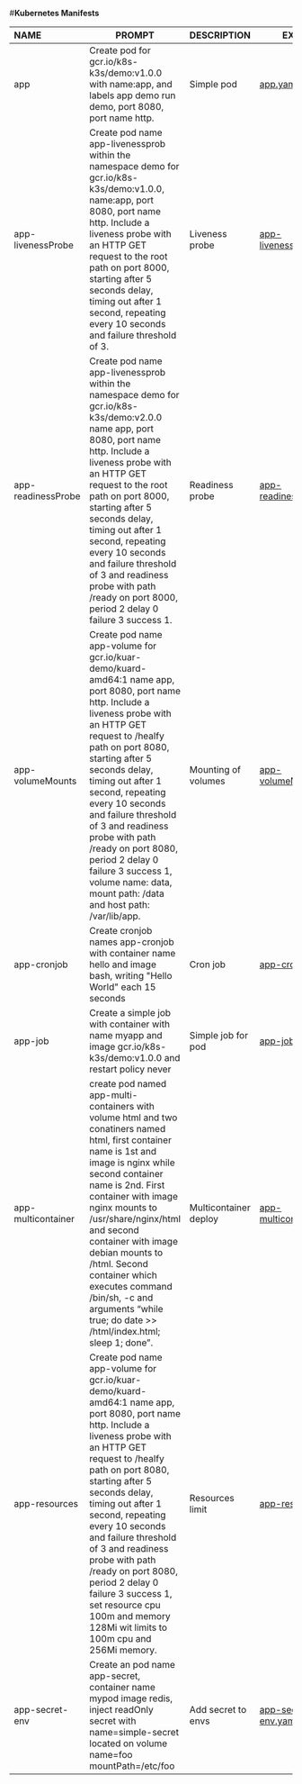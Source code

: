 #**Kubernetes Manifests**


| NAME               | PROMPT                                                                                                                                                                                                                                                                                                                                                                                                                                                                        | DESCRIPTION           | EXAMPLE                                                   |
| :------------------- | ------------------------------------------------------------------------------------------------------------------------------------------------------------------------------------------------------------------------------------------------------------------------------------------------------------------------------------------------------------------------------------------------------------------------------------------------------------------------------- | ----------------------- | ----------------------------------------------------------- |
| app                | Create pod for gcr.io/k8s-k3s/demo:v1.0.0 with name:app, and labels app demo run demo, port 8080, port name http.                                                                                                                                                                                                                                                                                                                                                             | Simple pod            | [app.yaml](./yaml/app.yaml)                               |
| app-livenessProbe  | Create pod name app-livenessprob within the namespace demo for gcr.io/k8s-k3s/demo:v1.0.0, name:app, port 8080, port name http. Include a liveness probe with an HTTP GET request to the root path on port 8000, starting after 5 seconds delay, timing out after 1 second, repeating every 10 seconds and failure threshold of 3.                                                                                                                                            | Liveness probe        | [app-livenessProbe.yaml](./yaml/app-livenessProbe.yaml)   |
| app-readinessProbe | Create pod name app-livenessprob within the namespace demo for gcr.io/k8s-k3s/demo:v2.0.0 name app, port 8080, port name http. Include a liveness probe with an HTTP GET request to the root path on port 8000, starting after 5 seconds delay, timing out after 1 second, repeating every 10 seconds and failure threshold of 3 and readiness probe with path /ready on port 8000, period 2 delay 0 failure 3 success 1.                                                     | Readiness probe       | [app-readinessProbe.yaml](./yaml/app-readinessProbe.yaml) |
| app-volumeMounts   | Create pod name app-volume for gcr.io/kuar-demo/kuard-amd64:1 name app, port 8080, port name http. Include a liveness probe with an HTTP GET request to /healfy path on port 8080, starting after 5 seconds delay, timing out after 1 second, repeating every 10 seconds and failure threshold of 3 and readiness probe with path /ready on port 8080, period 2 delay 0 failure 3 success 1, volume name: data, mount path: /data and host path: /var/lib/app.                | Mounting of volumes   | [app-volumeMounts.yaml](./yaml/app-volumeMounts.yaml)     |
| app-cronjob        | Create cronjob names app-cronjob with container name hello and image bash, writing  "Hello World" each 15 seconds                                                                                                                                                                                                                                                                                                                                                             | Cron job              | [app-cronjob.yaml](./yaml/app-cronjob.yaml)               |
| app-job            | Create a simple job with container with name myapp and image gcr.io/k8s-k3s/demo:v1.0.0 and restart policy never                                                                                                                                                                                                                                                                                                                                                              | Simple job for pod    | [app-job.yaml](./yaml/app-job.yaml)                       |
| app-multicontainer | create pod named app-multi-containers  with volume html and two conatiners named html, first container name is 1st and image is nginx while second container name is 2nd. First container with image nginx mounts to /usr/share/nginx/html and second container with image debian mounts to /html. Second container which executes command /bin/sh, -c and arguments “while true; do date >> /html/index.html; sleep 1; done”.                                              | Multicontainer deploy | [app-multicontainer.yaml](./yaml/app-multicontainer.yaml) |
| app-resources      | Create pod name app-volume for gcr.io/kuar-demo/kuard-amd64:1 name app, port 8080, port name http. Include a liveness probe with an HTTP GET request to /healfy path on port 8080, starting after 5 seconds delay, timing out after 1 second, repeating every 10 seconds and failure threshold of 3 and readiness probe with path /ready on port 8080, period 2 delay 0 failure 3 success 1, set resource cpu 100m and memory 128Mi wit  limits to 100m cpu and 256Mi memory. | Resources limit       | [app-resources.yaml](./yaml/app-resources.yaml)           |
| app-secret-env     | Create an pod name app-secret, container name mypod image redis, inject readOnly secret with name=simple-secret located on volume name=foo mountPath=/etc/foo                                                                                                                                                                                                                                                                                                                 | Add secret to envs    | [app-secret-env.yaml](./yaml/app-secret-env.yaml)         |
